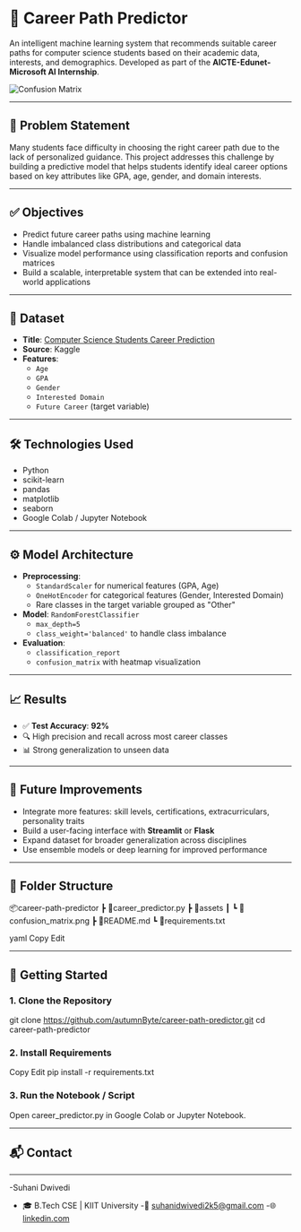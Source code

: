 # 🎯 Career Path Predictor

An intelligent machine learning system that recommends suitable career paths for computer science students based on their academic data, interests, and demographics. Developed as part of the **AICTE-Edunet-Microsoft AI Internship**.

![Confusion Matrix](assets/confusion_matrix.png) <!-- Add your actual image if available -->

---

## 🧠 Problem Statement

Many students face difficulty in choosing the right career path due to the lack of personalized guidance. This project addresses this challenge by building a predictive model that helps students identify ideal career options based on key attributes like GPA, age, gender, and domain interests.

---

## ✅ Objectives

- Predict future career paths using machine learning
- Handle imbalanced class distributions and categorical data
- Visualize model performance using classification reports and confusion matrices
- Build a scalable, interpretable system that can be extended into real-world applications

---

## 📂 Dataset

- **Title**: [Computer Science Students Career Prediction](https://www.kaggle.com/datasets/siddharthm1698/computer-science-students-career-prediction)  
- **Source**: Kaggle  
- **Features**:
  - `Age`
  - `GPA`
  - `Gender`
  - `Interested Domain`
  - `Future Career` (target variable)

---

## 🛠️ Technologies Used

- Python
- scikit-learn
- pandas
- matplotlib
- seaborn
- Google Colab / Jupyter Notebook

---

## ⚙️ Model Architecture

- **Preprocessing**:
  - `StandardScaler` for numerical features (GPA, Age)
  - `OneHotEncoder` for categorical features (Gender, Interested Domain)
  - Rare classes in the target variable grouped as "Other"
- **Model**: `RandomForestClassifier`
  - `max_depth=5`
  - `class_weight='balanced'` to handle class imbalance
- **Evaluation**: 
  - `classification_report`
  - `confusion_matrix` with heatmap visualization

---

## 📈 Results

- ✅ **Test Accuracy**: **92%**
- 🔍 High precision and recall across most career classes
- 📊 Strong generalization to unseen data

---

## 🔮 Future Improvements

- Integrate more features: skill levels, certifications, extracurriculars, personality traits
- Build a user-facing interface with **Streamlit** or **Flask**
- Expand dataset for broader generalization across disciplines
- Use ensemble models or deep learning for improved performance

---

## 📁 Folder Structure

📦career-path-predictor
┣ 📜career_predictor.py
┣ 📂assets
┃ ┗ 📸 confusion_matrix.png
┣ 📜README.md
┗ 📜requirements.txt

yaml
Copy
Edit

---

## 🚀 Getting Started

### 1. Clone the Repository
git clone https://github.com/autumnByte/career-path-predictor.git
cd career-path-predictor
### 2. Install Requirements
Copy
Edit
pip install -r requirements.txt
### 3. Run the Notebook / Script
Open career_predictor.py in Google Colab or Jupyter Notebook.

---

## 📬 Contact
---
-Suhani Dwivedi
- 🎓 B.Tech CSE | KIIT University
-📧 suhanidwivedi2k5@gmail.com
-🌐 [linkedin.com](https://www.linkedin.com/in/suhani-dwivedi)
